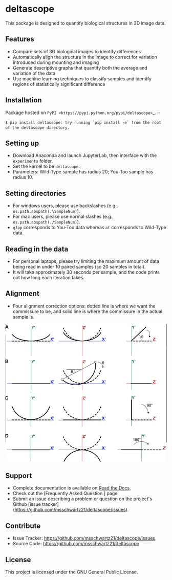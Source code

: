 deltascope
===========

This package is designed to quantify biological structures in 3D image data.

Features
------

- Compare sets of 3D biological images to identify differences
- Automatically align the structure in the image to correct for variation introduced during mounting and imaging
- Generate descriptive graphs that quantify both the average and variation of the data
- Use machine learning techniques to classify samples and identify regions of statistically significant difference

Installation
------

Package hosted on `PyPI <https://pypi.python.org/pypi/deltascope>`_. ::

	$ pip install deltascope: try running `pip install -e` from the root of the deltascope directory.

Setting up
------

- Download Anaconda and launch JupyterLab, then interface with the `experiments` folder.
- Set the kernel to be `deltascope`.
- Parameters: Wild-Type sample has radius 20; You-Too sample has radius 10.

Setting directories
------

- For windows users, please use backslashes (e.g., `os.path.abspath(.\SampleNum)`).
- For mac users, please use normal slashes (e.g., `os.path.abspath(./SampleNum)`).
- `gfap` corresponds to You-Too data whereas `at` corresponds to Wild-Type data.

Reading in the data
------

- For personal laptops, please try limiting the maximum amount of data being read in under 10 paired samples (so 20 samples in total).
- It will take approximately 30 seconds per sample, and the code prints out how long each iteration takes.

Alignment
------

- Four alignment correction options: dotted line is where we want the commissure to be, and solid line is where the commissure in the actual sample is.

![Types of alignment](/experiments/alignments.png)

Support
------

- Complete documentation is available on [Read the Docs](http://deltascope.readthedocs.io/en/latest/).
- Check out the [Frequently Asked Question <faq>] page.
- Submit an issue describing a problem or question on the project's Github [issue tracker] (https://github.com/msschwartz21/deltascope/issues).

Contribute
------

- Issue Tracker: https://github.com/msschwartz21/deltascope/issues
- Source Code: https://github.com/msschwartz21/deltascope

License
------

This project is licensed under the GNU General Public License.
